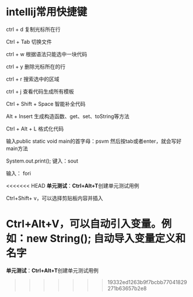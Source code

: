 # intellij常用快捷键

ctrl + d 复制光标所在行

Ctrl + Tab 切换文件

ctrl + w 根据语法只能选中一块代码

ctrl + y 删除光标所在的行

ctrl + r 搜索选中的区域

ctrl + j 查看代码生成所有模板

Ctrl + Shift + Space 智能补全代码

Alt + Insert 生成构造函数、get、set、toString等方法

Ctrl + Alt + L 格式化代码

输入public static void main的首字母：psvm  然后按tab或者enter，就会写好main方法   

System.out.print(); 键入：sout

输入： fori

<<<<<<< HEAD
**单元测试**：**Ctrl+Alt+T**创建单元测试用例

Ctrl+Shift+ v，可以选择剪贴板内容并插入

Ctrl+Alt+V，可以自动引入变量。例如：new String(); 自动导入变量定义和名字
=======
**单元测试**：**Ctrl+Alt+T**创建单元测试用例
>>>>>>> 19332ed1263b9f7bcbb77041829271b63657b2e8
